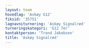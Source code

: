 ```yaml
---
layout: team
hovedlag: 'Askøy G12'
fiksid: '35751'
lagnavniturnering: 'Askøy Signalrød'
turneringskategori: 'G12 7er'
kontaktperson: 'Trond Jakobsen'
title: 'Askøy Signalrød'
---
```


